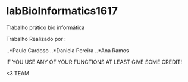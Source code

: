 # labBioInformatics1617
Trabalho prático bio informática



Trabalho Realizado por :

..*Paulo Cardoso 
..*Daniela Pereira
..*Ana Ramos

IF YOU USE ANY OF YOUR FUNCTIONS AT LEAST GIVE SOME CREDIT! 

<3 TEAM
